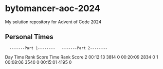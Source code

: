 # bytomancer-aoc-2024
My solution repository for Advent of Code 2024

## Personal Times
      -------Part 1--------   -------Part 2--------
Day       Time  Rank  Score       Time  Rank  Score
  2   00:12:13  3814      0   00:20:09  2834      0
  1   00:08:06  3540      0   00:15:01  4195      0

